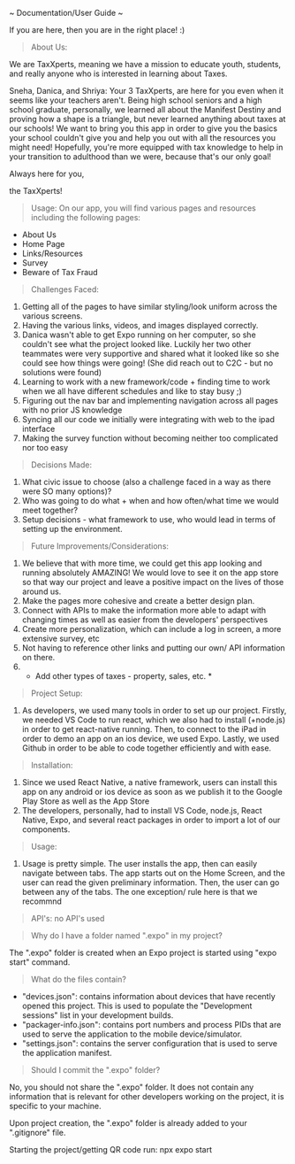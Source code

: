 ~ Documentation/User Guide ~

If you are here, then you are in the right place! :)

> About Us:

We are TaxXperts, meaning we have a mission to educate youth, students, and really anyone who is interested in learning about Taxes. 

Sneha, Danica, and Shriya: Your 3 TaxXperts, are here for you even when it seems like your teachers aren't. 
Being high school seniors and a high school graduate, personally, we learned all about the Manifest Destiny and proving how a shape is a triangle, but never learned anything about taxes at our schools! We want to bring you this app in order to give you the basics your school couldn't give you and help you out with all the resources you might need! Hopefully, you're more equipped with tax knowledge to help in your transition to adulthood than we were, because that's our only goal! 

Always here for you,

the TaxXperts!

> Usage: On our app, you will find various pages and resources including the following pages: 
- About Us
- Home Page
- Links/Resources
- Survey
- Beware of Tax Fraud

> Challenges Faced:
1) Getting all of the pages to have similar styling/look uniform across the various screens.
2) Having the various links, videos, and images displayed correctly.
3) Danica wasn't able to get Expo running on her computer, so she couldn't see what the project looked like. Luckily her two other teammates were very supportive and shared what it looked like so she could see how things were going! (She did reach out to C2C - but no solutions were found)
4) Learning to work with a new framework/code + finding time to work when we all have different schedules and like to stay busy ;)
5) Figuring out the nav bar and implementing navigation across all pages with no prior JS knowledge
6) Syncing all our code we initially were integrating with web to the ipad interface
7) Making the survey function without becoming neither too complicated nor too easy

> Decisions Made:
1) What civic issue to choose (also a challenge faced in a way as there were SO many options)?
2) Who was going to do what + when and how often/what time we would meet together?
3) Setup decisions - what framework to use, who would lead in terms of setting up the environment.

> Future Improvements/Considerations:
1) We believe that with more time, we could get this app looking and running absolutely AMAZING! We would love to see it on the app store so that way our project and leave a positive impact on the lives of those around us.
2) Make the pages more cohesive and create a better design plan.
3) Connect with APIs to make the information more able to adapt with changing times as well as easier from the developers' perspectives
4) Create more personalization, which can include a log in screen, a more extensive survey, etc
5) Not having to reference other links and putting our own/ API information on there.
6) * Add other types of taxes - property, sales, etc. *

> Project Setup:
1) As developers, we used many tools in order to set up our project. Firstly, we needed VS Code to run react, which we also had to install (+node.js) in order to get react-native running. Then, to connect to the iPad in order to demo an app on an ios device, we used Expo. Lastly, we used Github in order to be able to code together efficiently and with ease.

> Installation:
1) Since we used React Native, a native framework, users can install this app on any android or ios device as soon as we publish it to the Google Play Store as well as the App Store
2) The developers, personally, had to install VS Code, node.js, React Native, Expo, and several react packages in order to import a lot of our components.

> Usage:
1) Usage is pretty simple. The user installs the app, then can easily navigate between tabs. The app starts out on the Home Screen, and the user can read the given preliminary information. Then, the user can go between any of the tabs. The one exception/ rule here is that we recommnd 

> API's: 
no API's used

> Why do I have a folder named ".expo" in my project?

The ".expo" folder is created when an Expo project is started using "expo start" command.

> What do the files contain?

- "devices.json": contains information about devices that have recently opened this project. This is used to populate the "Development sessions" list in your development builds.
- "packager-info.json": contains port numbers and process PIDs that are used to serve the application to the mobile device/simulator.
- "settings.json": contains the server configuration that is used to serve the application manifest.

> Should I commit the ".expo" folder?

No, you should not share the ".expo" folder. It does not contain any information that is relevant for other developers working on the project, it is specific to your machine.

Upon project creation, the ".expo" folder is already added to your ".gitignore" file.

Starting the project/getting QR code run: npx expo start 
